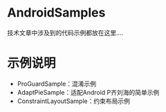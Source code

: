 # AndroidSamples
技术文章中涉及到的代码示例都放在这里....

# 示例说明
* ProGuardSample：混淆示例
* AdaptPieSample：适配Android P齐刘海的简单示例
* ConstraintLayoutSample：约束布局示例
